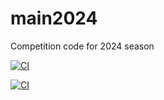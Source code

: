 # main2024
Competition code for 2024 season

[![CI](https://github.com/Team100/main2024/actions/workflows/main.yml/badge.svg)](https://github.com/Team100/main2024/actions/workflows/main.yml)

[![CI](https://github.com/Team100/main2024/actions/workflows/vision.yml/badge.svg)](https://github.com/Team100/main2024/actions/workflows/vision.yml)

